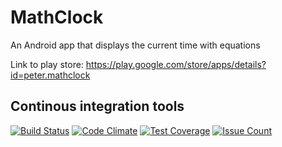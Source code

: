 # MathClock

An Android app that displays the current time with equations

Link to play store: https://play.google.com/store/apps/details?id=peter.mathclock

## Continous integration tools

[![Build Status](https://travis-ci.org/fodpeter/MathClock.svg?branch=master)](https://travis-ci.org/fodpeter/MathClock)
[![Code Climate](https://codeclimate.com/github/fodpeter/MathClock/badges/gpa.svg)](https://codeclimate.com/github/fodpeter/MathClock)
[![Test Coverage](https://codeclimate.com/github/fodpeter/MathClock/badges/coverage.svg)](https://codeclimate.com/github/fodpeter/MathClock/coverage)
[![Issue Count](https://codeclimate.com/github/fodpeter/MathClock/badges/issue_count.svg)](https://codeclimate.com/github/fodpeter/MathClock)
